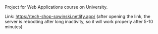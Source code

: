 Project for Web Applications course on University.

Link: https://tech-shop-sowinski.netlify.app/
(after opening the link, the server is rebooting after long inactivity, so it will work properly after 5-10 minutes)
